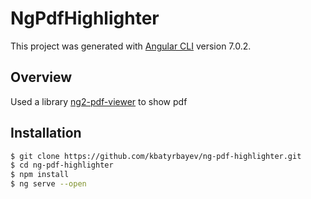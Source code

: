 # NgPdfHighlighter

This project was generated with [Angular CLI](https://github.com/angular/angular-cli) version 7.0.2.

## Overview
Used a library  [ng2-pdf-viewer](https://github.com/VadimDez/ng2-pdf-viewer) to show pdf 

## Installation

```sh
$ git clone https://github.com/kbatyrbayev/ng-pdf-highlighter.git
$ cd ng-pdf-highlighter
$ npm install
$ ng serve --open
```
